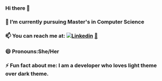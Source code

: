 ### Hi there 👋
### 🔭 I’m currently pursuing Master's in Computer Science
### 📫 You can reach me at: [![Linkedin](https://i.stack.imgur.com/gVE0j.png)](https://www.linkedin.com/in/kavithakannanunny/) [ 📧](mailto:kavitha.kannanunny@gmail.com)
### 😄 Pronouns:She/Her
### ⚡ Fun fact about me: I am a developer who loves light theme over dark theme.

<!--
**kavihat/kavihat** is a ✨ _special_ ✨ repository because its `README.md` (this file) appears on your GitHub profile.

Here are some ideas to get you started:

- 🔭 I’m currently working on ...
- 🌱 I’m currently learning ...
- 👯 I’m looking to collaborate on ...
- 🤔 I’m looking for help with ...
- 💬 Ask me about ...
- 📫 How to reach me: ...
- 😄 Pronouns: ...
- ⚡ Fun fact: ...
-->
